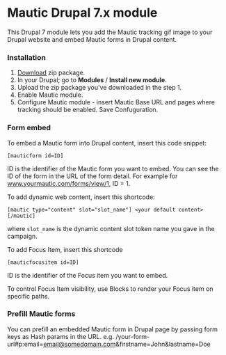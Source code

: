 Mautic Drupal 7.x module
========================

This Drupal 7 module lets you add the Mautic tracking gif image to your Drupal website and embed Mautic forms in Drupal content.

### Installation

1. [Download](https://github.com/mautic/mautic-drupal/archive/7.x.zip) zip package.
2. In your Drupal; go to **Modules** / **Install new module**.
3. Upload the zip package you've downloaded in the step 1.
4. Enable Mautic module.
5. Configure Mautic module - insert Mautic Base URL and pages where tracking should be enabled. Save Confuguration.

### Form embed

To embed a Mautic form into Drupal content, insert this code snippet:

`[mauticform id=ID]`

ID is the identifier of the Mautic form you want to embed. You can see the ID of the form in the URL of the form detail. For example for www.yourmautic.com/forms/view/1, ID = 1.

To add dynamic web content, insert this shortcode:

`[mautic type="content" slot="slot_name"] <your default content> [/mautic]`

where `slot_name` is the dynamic content slot token name you gave in the campaign.

To add Focus Item, insert this shortcode

`[mauticfocusitem id=ID]`

ID is the identifier of the Focus item you want to embed.

To control Focus Item visibility, use Blocks to render your Focus item on specific paths.

### Prefill Mautic forms

You can prefill an embedded Mautic form in Drupal page by passing form keys as Hash params in the URL.
e.g. /your-form-url#p:email=email@somedomain.com&firstname=John&lastname=Doe

